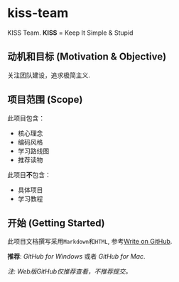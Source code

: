 # kiss-team
KISS Team. **KISS** = Keep It Simple & Stupid

## 动机和目标 (Motivation & Objective)

关注团队建设，追求极简主义.

## 项目范围 (Scope)

此项目包含：

  - 核心理念
  - 编码风格
  - 学习路线图
  - 推荐读物

此项目**不**包含：

  - 具体项目
  - 学习教程
  
## 开始 (Getting Started)

此项目文档撰写采用`Markdown`和`HTML`, 参考[Write on GitHub](https://help.github.com/categories/writing-on-github/).

**推荐**: *GitHub for Windows* 或者 *GitHub for Mac*.

*注: Web版GitHub仅推荐查看，不推荐提交。*

